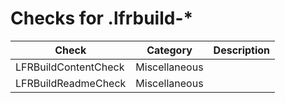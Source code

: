 # Checks for .lfrbuild-*

Check | Category | Description
----- | -------- | -----------
LFRBuildContentCheck | Miscellaneous | |
LFRBuildReadmeCheck | Miscellaneous | |